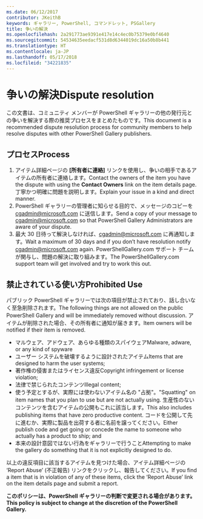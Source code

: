 ```yaml
---
ms.date: 06/12/2017
contributor: JKeithB
keywords: ギャラリー, PowerShell, コマンドレット, PSGallery
title: 争いの解決
ms.openlocfilehash: 2a291773ae9391e417e14c4ec0b75379e0bf4640
ms.sourcegitcommit: 54534635eedacf531d8d6344019dc16a50b8b441
ms.translationtype: HT
ms.contentlocale: ja-JP
ms.lasthandoff: 05/17/2018
ms.locfileid: "34221835"
---
```

# <a name="dispute-resolution"></a><span data-ttu-id="1fdc0-103">争いの解決</span><span class="sxs-lookup"><span data-stu-id="1fdc0-103">Dispute resolution</span></span>

<span data-ttu-id="1fdc0-104">この文書は、コミュニティ メンバーが PowerShell ギャラリーの他の発行元との争いを解決する際の推奨プロセスをまとめたものです。</span><span class="sxs-lookup"><span data-stu-id="1fdc0-104">This document is a recommended dispute resolution process for community members to help resolve disputes with other PowerShell Gallery publishers.</span></span>

## <a name="process"></a><span data-ttu-id="1fdc0-105">プロセス</span><span class="sxs-lookup"><span data-stu-id="1fdc0-105">Process</span></span>

1. <span data-ttu-id="1fdc0-106">アイテム詳細ページの **[所有者に連絡]** リンクを使用し、争いの相手であるアイテムの所有者に連絡します。</span><span class="sxs-lookup"><span data-stu-id="1fdc0-106">Contact the owners of the item you have the dispute with using the **Contact Owners** link on the item details page.</span></span>
<span data-ttu-id="1fdc0-107">丁寧かつ明確に問題を説明します。</span><span class="sxs-lookup"><span data-stu-id="1fdc0-107">Explain your issue in a kind and direct manner.</span></span>
2. <span data-ttu-id="1fdc0-108">PowerShell ギャラリーの管理者に知らせる目的で、メッセージのコピーを [cgadmin@microsoft.com](mailto:cgadmin@microsoft.com) に送信します。</span><span class="sxs-lookup"><span data-stu-id="1fdc0-108">Send a copy of your message to [cgadmin@microsoft.com](mailto:cgadmin@microsoft.com) so that PowerShell Gallery Administrators are aware of your dispute.</span></span>
3. <span data-ttu-id="1fdc0-109">最大 30 日待って解決しなければ、[cgadmin@microsoft.com](mailto:cgadmin@microsoft.com) に再通知します。</span><span class="sxs-lookup"><span data-stu-id="1fdc0-109">Wait a maximum of 30 days and if you don’t have resolution notify [cgadmin@microsoft.com](mailto:cgadmin@microsoft.com) again.</span></span>
<span data-ttu-id="1fdc0-110">PowerShellGallery.com サポート チームが関与し、問題の解決に取り組みます。</span><span class="sxs-lookup"><span data-stu-id="1fdc0-110">The PowerShellGallery.com support team will get involved and try to work this out.</span></span>


## <a name="prohibited-use"></a><span data-ttu-id="1fdc0-111">禁止されている使い方</span><span class="sxs-lookup"><span data-stu-id="1fdc0-111">Prohibited Use</span></span>

<span data-ttu-id="1fdc0-112">パブリック PowerShell ギャラリーでは次の項目が禁止されており、話し合いなく至急削除されます。</span><span class="sxs-lookup"><span data-stu-id="1fdc0-112">The following things are not allowed on the public PowerShell Gallery and will be immediately removed without discussion.</span></span>  <span data-ttu-id="1fdc0-113">アイテムが削除された場合、その所有者に通知が届きます。</span><span class="sxs-lookup"><span data-stu-id="1fdc0-113">Item owners will be notified if their item is removed.</span></span>

- <span data-ttu-id="1fdc0-114">マルウェア、アドウェア、あらゆる種類のスパイウェア</span><span class="sxs-lookup"><span data-stu-id="1fdc0-114">Malware, adware, or any kind of spyware</span></span>
- <span data-ttu-id="1fdc0-115">ユーザー システムを破壊するように設計されたアイテム</span><span class="sxs-lookup"><span data-stu-id="1fdc0-115">Items that are designed to harm the user systems;</span></span>
- <span data-ttu-id="1fdc0-116">著作権の侵害またはライセンス違反</span><span class="sxs-lookup"><span data-stu-id="1fdc0-116">Copyright infringement or license violation;</span></span>
- <span data-ttu-id="1fdc0-117">法律で禁じられたコンテンツ</span><span class="sxs-lookup"><span data-stu-id="1fdc0-117">Illegal content;</span></span>
- <span data-ttu-id="1fdc0-118">使う予定とするが、実際には使わないアイテム名の "占拠"。</span><span class="sxs-lookup"><span data-stu-id="1fdc0-118">"Squatting" on item names that you plan to use but are not actually using.</span></span> <span data-ttu-id="1fdc0-119">生産性のないコンテンツを含むアイテムの公開もこれに該当します。</span><span class="sxs-lookup"><span data-stu-id="1fdc0-119">This also includes publishing items that have zero productive content.</span></span>
<span data-ttu-id="1fdc0-120">コードを公開して先に進むか、実際に製品を出荷する者に名前を譲ってください。</span><span class="sxs-lookup"><span data-stu-id="1fdc0-120">Either publish code and get going or concede the name to someone who actually has a product to ship; and</span></span>
- <span data-ttu-id="1fdc0-121">本来の設計意図ではない行為をギャラリーで行うこと</span><span class="sxs-lookup"><span data-stu-id="1fdc0-121">Attempting to make the gallery do something that it is not explicitly designed to do.</span></span>


<span data-ttu-id="1fdc0-122">以上の違反項目に該当するアイテムを見つけた場合、アイテム詳細ページの ‘Report Abuse’ (不正報告) リンクをクリックし、報告してください。</span><span class="sxs-lookup"><span data-stu-id="1fdc0-122">If you find a item that is in violation of any of these items, click the ‘Report Abuse’ link on the item details page and submit a report.</span></span>

<span data-ttu-id="1fdc0-123">**このポリシーは、PowerShell ギャラリーの判断で変更される場合があります。**</span><span class="sxs-lookup"><span data-stu-id="1fdc0-123">**This policy is subject to change at the discretion of the PowerShell Gallery.**</span></span>